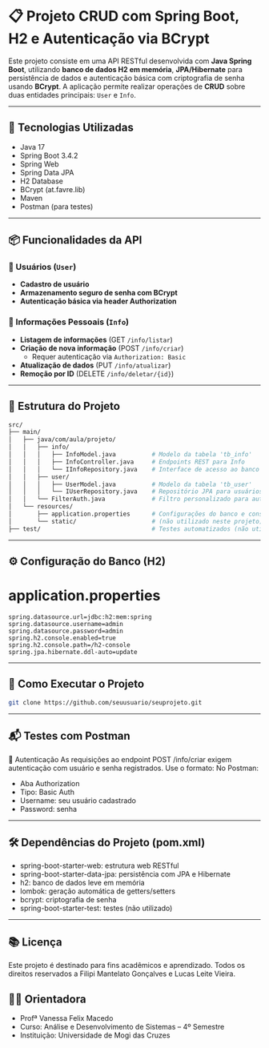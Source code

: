 # 📋 Projeto CRUD com Spring Boot, H2 e Autenticação via BCrypt

Este projeto consiste em uma API RESTful desenvolvida com **Java Spring Boot**, utilizando **banco de dados H2 em memória**, **JPA/Hibernate** para persistência de dados e autenticação básica com criptografia de senha usando **BCrypt**. A aplicação permite realizar operações de **CRUD** sobre duas entidades principais: `User` e `Info`.

---

## 🧱 Tecnologias Utilizadas

- Java 17
- Spring Boot 3.4.2
- Spring Web
- Spring Data JPA
- H2 Database
- BCrypt (at.favre.lib)
- Maven
- Postman (para testes)

---

## 📦 Funcionalidades da API

### 🔐 Usuários (`User`)
- **Cadastro de usuário**
- **Armazenamento seguro de senha com BCrypt**
- **Autenticação básica via header Authorization**

### 📝 Informações Pessoais (`Info`)
- **Listagem de informações** (GET `/info/listar`)
- **Criação de nova informação** (POST `/info/criar`)
    - Requer autenticação via `Authorization: Basic`
- **Atualização de dados** (PUT `/info/atualizar`)
- **Remoção por ID** (DELETE `/info/deletar/{id}`)

---

## 📁 Estrutura do Projeto

```bash
src/
├── main/
│   ├── java/com/aula/projeto/
│   │   ├── info/
│   │   │   ├── InfoModel.java          # Modelo da tabela 'tb_info'
│   │   │   ├── InfoController.java     # Endpoints REST para Info
│   │   │   └── IInfoRepository.java    # Interface de acesso ao banco (JPA)
│   │   ├── user/
│   │   │   ├── UserModel.java          # Modelo da tabela 'tb_user'
│   │   │   └── IUserRepository.java    # Repositório JPA para usuários
│   │   └── FilterAuth.java             # Filtro personalizado para autenticação básica
│   └── resources/
│       ├── application.properties      # Configurações do banco e console H2
│       └── static/                     # (não utilizado neste projeto)
├── test/                               # Testes automatizados (não utilizados)
```
---

## ⚙️ Configuração do Banco (H2)

# application.properties
```
spring.datasource.url=jdbc:h2:mem:spring
spring.datasource.username=admin
spring.datasource.password=admin
spring.h2.console.enabled=true
spring.h2.console.path=/h2-console
spring.jpa.hibernate.ddl-auto=update
```

---

## 🚀 Como Executar o Projeto

```bash
git clone https://github.com/seuusuario/seuprojeto.git
```

---

## 📬 Testes com Postman
 🔑 Autenticação
As requisições ao endpoint POST /info/criar exigem autenticação com usuário e senha registrados. Use o formato:
 No Postman:

- Aba Authorization
- Tipo: Basic Auth
- Username: seu usuário cadastrado
- Password: senha

---

## 🛠 Dependências do Projeto (pom.xml)

- spring-boot-starter-web: estrutura web RESTful
- spring-boot-starter-data-jpa: persistência com JPA e Hibernate
- h2: banco de dados leve em memória
- lombok: geração automática de getters/setters
- bcrypt: criptografia de senha
- spring-boot-starter-test: testes (não utilizado)

---

## 📚 Licença
Este projeto é destinado para fins acadêmicos e aprendizado.
Todos os direitos reservados a Filipi Mantelato Gonçalves e Lucas Leite Vieira.

## 👨‍🏫 Orientadora
- Profª Vanessa Felix Macedo
- Curso: Análise e Desenvolvimento de Sistemas – 4º Semestre
- Instituição: Universidade de Mogi das Cruzes